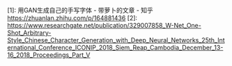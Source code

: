 

<!--
 * @version:
 * @Author:  StevenJokess https://github.com/StevenJokess
 * @Date: 2020-11-12 00:52:50
 * @LastEditors:  StevenJokess https://github.com/StevenJokess
 * @LastEditTime: 2020-11-12 00:53:33
 * @Description:
 * @TODO::
 * @Reference:
-->




[1]: 用GAN生成自己的手写字体 - 带萝卜的文章 - 知乎
https://zhuanlan.zhihu.com/p/164881436
[2]: https://www.researchgate.net/publication/329007858_W-Net_One-Shot_Arbitrary-Style_Chinese_Character_Generation_with_Deep_Neural_Networks_25th_International_Conference_ICONIP_2018_Siem_Reap_Cambodia_December_13-16_2018_Proceedings_Part_V
